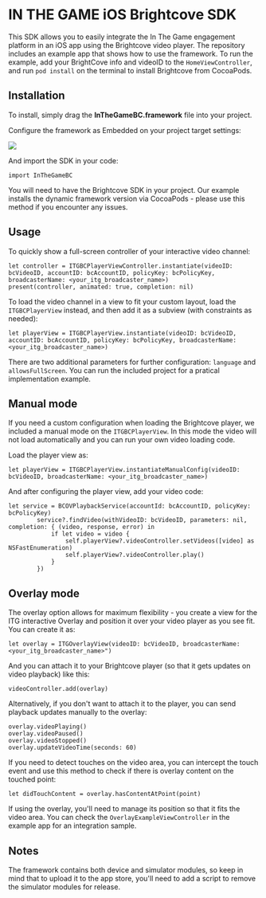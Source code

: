 # IN THE GAME iOS Brightcove SDK

This SDK allows you to easily integrate the In The Game engagement platform in an iOS app using the Brightcove video player.
The repository includes an example app that shows how to use the framework.
To run the example, add your BrightCove info and videoID to the `HomeViewController`, and run `pod install` on the terminal to install Brightcove from CocoaPods.


## Installation

To install, simply drag the **InTheGameBC.framework** file into your project. 

Configure the framework as Embedded on your project target settings:

![](https://i.imgur.com/GsuJVIc.png)

And import the SDK in your code:

`import InTheGameBC`

You will need to have the Brightcove SDK in your project. Our example installs the dynamic framework version via CocoaPods - please use this method if you encounter any issues.

## Usage

To quickly show a full-screen controller of your interactive video channel:

```
let controller = ITGBCPlayerViewController.instantiate(videoID: bcVideoID, accountID: bcAccountID, policyKey: bcPolicyKey, broadcasterName: <your_itg_broadcaster_name>)
present(controller, animated: true, completion: nil)
```

To load the video channel in a view to fit your custom layout, load the `ITGBCPlayerView` instead, and then add it as a subview (with constraints as needed): 

```
let playerView = ITGBCPlayerView.instantiate(videoID: bcVideoID, accountID: bcAccountID, policyKey: bcPolicyKey, broadcasterName: <your_itg_broadcaster_name>)
```

There are two additional parameters for further configuration: `language` and `allowsFullScreen`.
You can run the included project for a pratical implementation example.

## Manual mode

If you need a custom configuration when loading the Brightcove player, we included a manual mode on the `ITGBCPlayerView`. In this mode the video will not load automatically and you can run your own video loading code.

Load the player view as:
```
let playerView = ITGBCPlayerView.instantiateManualConfig(videoID: bcVideoID, broadcasterName: <your_itg_broadcaster_name>)
```
And after configuring the player view, add your video code:
```
let service = BCOVPlaybackService(accountId: bcAccountID, policyKey: bcPolicyKey)
        service?.findVideo(withVideoID: bcVideoID, parameters: nil, completion: { (video, response, error) in
            if let video = video {
                self.playerView?.videoController.setVideos([video] as NSFastEnumeration)
                self.playerView?.videoController.play()
            }
        })
```
## Overlay mode

The overlay option allows for maximum flexibility - you create a view for the ITG interactive Overlay and position it over your video player as you see fit.
You can create it as:
```
let overlay = ITGOverlayView(videoID: bcVideoID, broadcasterName: <your_itg_broadcaster_name>")
```
And you can attach it to your Brightcove player (so that it gets updates on video playback) like this:
```
videoController.add(overlay)
```
Alternatively, if you don't want to attach it to the player, you can send playback updates manually to the overlay:
```
overlay.videoPlaying()
overlay.videoPaused()
overlay.videoStopped()
overlay.updateVideoTime(seconds: 60)
```
If you need to detect touches on the video area, you can intercept the touch event and use this method to check if there is overlay content on the touched point:
```
let didTouchContent = overlay.hasContentAtPoint(point)
```
If using the overlay, you'll need to manage its position so that it fits the video area. You can check the `OverlayExampleViewController` in the example app for an integration sample.

## Notes

The framework contains both device and simulator modules, so keep in mind that to upload it to the app store, you'll need to add a script to remove the simulator modules for release.
